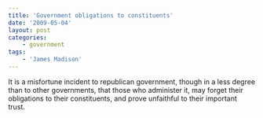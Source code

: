 ```yaml
---
title: 'Government obligations to constituents'
date: '2009-05-04'
layout: post
categories:
    - government
tags:
    - 'James Madison'
---
```


It is a misfortune incident to republican government, though in a less degree than to other governments, that those who administer it, may forget their obligations to their constituents, and prove unfaithful to their important trust.
